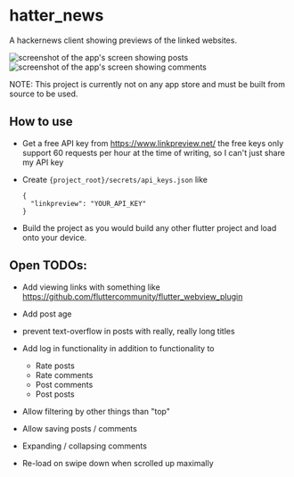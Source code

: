 # hatter_news
A hackernews client showing previews of the linked websites.

![screenshot of the app's screen showing posts](https://i.imgur.com/3ITp9pc.png) ![screenshot of the app's screen showing comments](https://i.imgur.com/84Q0CEN.png)


NOTE: This project is currently not on any app store and must be built from source to be used.

## How to use

* Get a free API key from https://www.linkpreview.net/  the free keys only support 60 requests per hour at the time of writing, so I can't just share my API key
* Create `{project_root}/secrets/api_keys.json` like 
    ```
    {
      "linkpreview": "YOUR_API_KEY"
    }
    ```

* Build the project as you would build any other flutter project and load onto your device.

## Open TODOs:

* Add viewing links with something like https://github.com/fluttercommunity/flutter_webview_plugin
* Add post age
* prevent text-overflow in posts with really, really long titles
* Add log in functionality in addition to functionality to
    * Rate posts
    * Rate comments
    * Post comments
    * Post posts
    
* Allow filtering by other things than "top"
* Allow saving posts / comments
* Expanding / collapsing comments
* Re-load on swipe down when scrolled up maximally
